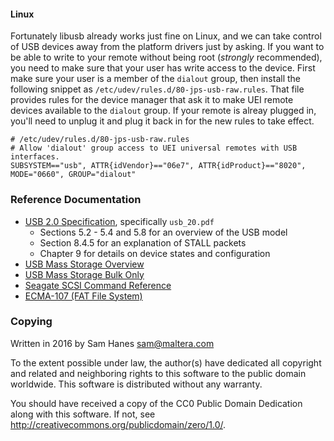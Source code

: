 
#### Linux

Fortunately libusb already works just fine on Linux, and we can take
control of USB devices away from the platform drivers just by asking.
If you want to be able to write to your remote without being root
(*strongly* recommended), you need to make sure that your user has
write access to the device. First make sure your user is a member of
the `dialout` group, then install the following snippet as
`/etc/udev/rules.d/80-jps-usb-raw.rules`. That file provides rules
for the device manager that ask it to make UEI remote devices available
to the `dialout` group. If your remote is alreay plugged in, you'll
need to unplug it and plug it back in for the new rules to take effect.

```udev
# /etc/udev/rules.d/80-jps-usb-raw.rules
# Allow 'dialout' group access to UEI universal remotes with USB interfaces.
SUBSYSTEM=="usb", ATTR{idVendor}=="06e7", ATTR{idProduct}=="8020", MODE="0660", GROUP="dialout"
```

### Reference Documentation

- [USB 2.0 Specification](http://www.usb.org/developers/docs/usb20_docs/usb_20_040816.zip),
  specifically `usb_20.pdf`
  - Sections 5.2 - 5.4 and 5.8 for an overview of the USB model
  - Section 8.4.5 for an explanation of STALL packets
  - Chapter 9 for details on device states and configuration
- [USB Mass Storage Overview](http://www.usb.org/developers/docs/devclass_docs/Mass_Storage_Specification_Overview_v1.4_2-19-2010.pdf)
- [USB Mass Storage Bulk Only](http://www.usb.org/developers/docs/devclass_docs/usbmassbulk_10.pdf)
- [Seagate SCSI Command Reference](http://www.seagate.com/staticfiles/support/disc/manuals/Interface%20manuals/100293068c.pdf)
- [ECMA-107 (FAT File System)](http://www.ecma-international.org/publications/standards/Ecma-107.htm)

### Copying

Written in 2016 by Sam Hanes <sam@maltera.com>

To the extent possible under law, the author(s) have dedicated all copyright
and related and neighboring rights to this software to the public domain
worldwide. This software is distributed without any warranty.

You should have received a copy of the CC0 Public Domain Dedication
along with this software. If not, see
<http://creativecommons.org/publicdomain/zero/1.0/>.
